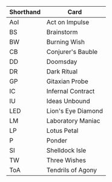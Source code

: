 | Shorthand | Card               |
| --------- | ------------------ |
| AoI       | Act on Impulse     |
| BS        | Brainstorm         |
| BW        | Burning Wish       |
| CB        | Conjurer's Bauble  |
| DD        | Doomsday           |
| DR        | Dark Ritual        |
| GP        | Gitaxian Probe     |
| IC        | Infernal Contract  |
| IU        | Ideas Unbound      |
| LED       | Lion's Eye Diamond |
| LM        | Laboratory Maniac  |
| LP        | Lotus Petal        |
| P         | Ponder             |
| SI        | Shelldock Isle     |
| TW        | Three Wishes       |
| ToA       | Tendrils of Agony  |
